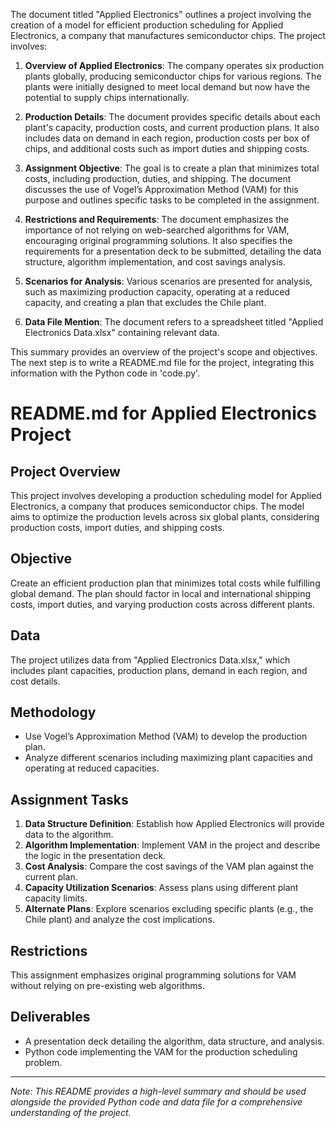 The document titled "Applied Electronics" outlines a project involving the creation of a model for efficient production scheduling for Applied Electronics, a company that manufactures semiconductor chips. The project involves:

1. **Overview of Applied Electronics**: The company operates six production plants globally, producing semiconductor chips for various regions. The plants were initially designed to meet local demand but now have the potential to supply chips internationally.

2. **Production Details**: The document provides specific details about each plant's capacity, production costs, and current production plans. It also includes data on demand in each region, production costs per box of chips, and additional costs such as import duties and shipping costs.

3. **Assignment Objective**: The goal is to create a plan that minimizes total costs, including production, duties, and shipping. The document discusses the use of Vogel’s Approximation Method (VAM) for this purpose and outlines specific tasks to be completed in the assignment.

4. **Restrictions and Requirements**: The document emphasizes the importance of not relying on web-searched algorithms for VAM, encouraging original programming solutions. It also specifies the requirements for a presentation deck to be submitted, detailing the data structure, algorithm implementation, and cost savings analysis.

5. **Scenarios for Analysis**: Various scenarios are presented for analysis, such as maximizing production capacity, operating at a reduced capacity, and creating a plan that excludes the Chile plant.

6. **Data File Mention**: The document refers to a spreadsheet titled "Applied Electronics Data.xlsx" containing relevant data.

This summary provides an overview of the project's scope and objectives. The next step is to write a README.md file for the project, integrating this information with the Python code in 'code.py'.

# README.md for Applied Electronics Project

## Project Overview
This project involves developing a production scheduling model for Applied Electronics, a company that produces semiconductor chips. The model aims to optimize the production levels across six global plants, considering production costs, import duties, and shipping costs.

## Objective
Create an efficient production plan that minimizes total costs while fulfilling global demand. The plan should factor in local and international shipping costs, import duties, and varying production costs across different plants.

## Data
The project utilizes data from "Applied Electronics Data.xlsx," which includes plant capacities, production plans, demand in each region, and cost details.

## Methodology
- Use Vogel’s Approximation Method (VAM) to develop the production plan.
- Analyze different scenarios including maximizing plant capacities and operating at reduced capacities.

## Assignment Tasks
1. **Data Structure Definition**: Establish how Applied Electronics will provide data to the algorithm.
2. **Algorithm Implementation**: Implement VAM in the project and describe the logic in the presentation deck.
3. **Cost Analysis**: Compare the cost savings of the VAM plan against the current plan.
4. **Capacity Utilization Scenarios**: Assess plans using different plant capacity limits.
5. **Alternate Plans**: Explore scenarios excluding specific plants (e.g., the Chile plant) and analyze the cost implications.

## Restrictions
This assignment emphasizes original programming solutions for VAM without relying on pre-existing web algorithms.

## Deliverables
- A presentation deck detailing the algorithm, data structure, and analysis.
- Python code implementing the VAM for the production scheduling problem.

---
*Note: This README provides a high-level summary and should be used alongside the provided Python code and data file for a comprehensive understanding of the project.*
